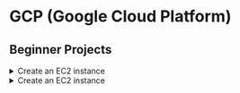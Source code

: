 # GCP (Google Cloud Platform)

## Beginner Projects
<details>
<summary>Create an EC2 instance</summary>
Create a simple EC2 instance to host an Apache Server
</details>

<details>
<summary>Create an EC2 instance</summary>
Create a simple EC2 instance to host an Apache Server
</details>